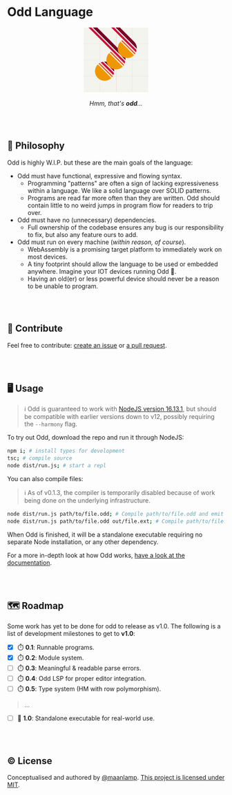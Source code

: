 # Odd Language

<div align="center">
<img src="./logo.svg" height="150" alt="A yellowish-grey square with a thin, faint red — almost pink — grid. In the centre of this square is the word 'odd', written with an industrial design typeface with no holes in the letters, rotated to the left by 45 degrees from the centre. Every letter of the word is composed of four separated coloured parts, going from yellow-orange, to orange, to soft-red to dark crimson. Both D's of the word have ascenders that extend to the end of the square.">

_Hmm, that's **odd**..._

</div>

<br/>
<br/>

## 🧠 Philosophy

Odd is highly W.I.P. but these are the main goals of the language:

- Odd must have functional, expressive and flowing syntax.
  - Programming "patterns" are often a sign of lacking expressiveness within a language. We like a solid language over SOLID patterns.
  - Programs are read far more often than they are written. Odd should contain little to no weird jumps in program flow for readers to trip over.
- Odd must have no (unnecessary) dependencies.
  - Full ownership of the codebase ensures any bug is our responsibility to fix, but also any feature ours to add.
- Odd must run on every machine (_within reason, of course_).
  - WebAssembly is a promising target platform to immediately work on most devices.
  - A tiny footprint should allow the language to be used or embedded anywhere. Imagine your IOT devices running Odd 🤯.
  - Having an old(er) or less powerful device should never be a reason to be unable to program.

<br/>
<br/>

## 🤸 Contribute

Feel free to contribute: [create an issue](https://github.com/oddlanguage/odd/issues/new) or [a pull request](https://github.com/oddlanguage/odd/pulls).

<br/>
<br/>

## 🖥️ Usage

> ℹ️ Odd is guaranteed to work with [NodeJS version 16.13.1](https://nodejs.org/dist/v16.13.1/), but should be compatible with earlier versions down to v12, possibly requiring the `--harmony` flag.

To try out Odd, download the repo and run it through NodeJS:

```sh
npm i; # install types for development
tsc; # compile source
node dist/run.js; # start a repl
```

You can also compile files:

> ℹ️ As of v0.1.3, the compiler is temporarily disabled because of work being done on the underlying infrastructure.

```sh
node dist/run.js path/to/file.odd; # Compile path/to/file.odd and emit to stdout
node dist/run.js path/to/file.odd out/file.ext; # Compile path/to/file.odd and write to out/file.ext
```

When Odd is finished, it will be a standalone executable requiring no separate Node installation, or any other dependency.

For a more in-depth look at how Odd works, [have a look at the documentation](docs/syntax.md).

<br/>
<br/>

## 🗺️ Roadmap

Some work has yet to be done for odd to release as v1.0. The following is a list of development milestones to get to **v1.0**:

- [x] ⏱️ **0.1**: Runnable programs.
- [x] ⏱️ **0.2**: Module system.
- [ ] ⏱️ **0.3**: Meaningful & readable parse errors.
- [ ] ⏱️ **0.4**: Odd LSP for proper editor integration.
- [ ] ⏱️ **0.5**: Type system (HM with row polymorphism).

> ...

- [ ] 🏁 **1.0**: Standalone executable for real-world use.

<br/>
<br/>

## © License

Conceptualised and authored by [@maanlamp](https://github.com/maanlamp).
[This project is licensed under MIT](./LICENSE.txt).
